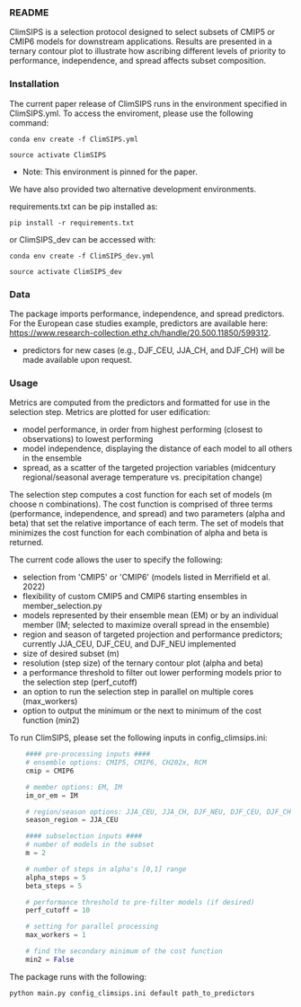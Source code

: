 
### README

ClimSIPS is a selection protocol designed to select subsets of CMIP5 or CMIP6 models for downstream applications. Results are presented in a ternary contour plot to illustrate how ascribing different levels of priority to performance, independence, and spread affects subset composition.

### Installation
The current paper release of ClimSIPS runs in the environment specified in ClimSIPS.yml. To access the enviroment, please use the following command:

`conda env create -f ClimSIPS.yml`

`source activate ClimSIPS`

* Note: This environment is pinned for the paper.

We have also provided two alternative development environments.

requirements.txt can be pip installed as:

`pip install -r requirements.txt`

or ClimSIPS_dev can be accessed with:

`conda env create -f ClimSIPS_dev.yml`

`source activate ClimSIPS_dev`

### Data
The package imports performance, independence, and spread predictors. For the European case studies example, predictors are available here:
https://www.research-collection.ethz.ch/handle/20.500.11850/599312.
* predictors for new cases (e.g., DJF_CEU, JJA_CH, and DJF_CH) will be made available upon request.

### Usage
Metrics are computed from the predictors and formatted for use in the selection step. Metrics are plotted for user edification:
- model performance, in order from highest performing (closest to observations) to lowest performing
- model independence, displaying the distance of each model to all others in the ensemble
- spread, as a scatter of the targeted projection variables (midcentury regional/seasonal average temperature vs. precipitation change)

The selection step computes a cost function for each set of models (m choose n combinations). The cost function is comprised of three terms (performance, independence, and spread) and two parameters (alpha and beta) that set the relative importance of each term. The set of models that minimizes the cost function for each combination of alpha and beta is returned.

The current code allows the user to specify the following:

- selection from 'CMIP5' or 'CMIP6' (models listed in Merrifield et al. 2022)
- flexibility of custom CMIP5 and CMIP6 starting ensembles in member_selection.py
- models represented by their ensemble mean (EM) or by an individual member (IM; selected to maximize overall spread in the ensemble)
- region and season of targeted projection and performance predictors; currently JJA_CEU, DJF_CEU, and DJF_NEU implemented
- size of desired subset (m)
- resolution (step size) of the ternary contour plot (alpha and beta)
- a performance threshold to filter out lower performing models prior to the selection step (perf_cutoff)
- an option to run the selection step in parallel on multiple cores (max_workers)
- option to output the minimum or the next to minimum of the cost function (min2)

To run ClimSIPS, please set the following inputs in config_climsips.ini:

``` python
    #### pre-processing inputs ####
    # ensemble options: CMIP5, CMIP6, CH202x, RCM
    cmip = CMIP6

    # member options: EM, IM
    im_or_em = IM

    # region/season options: JJA_CEU, JJA_CH, DJF_NEU, DJF_CEU, DJF_CH
    season_region = JJA_CEU

    #### subselection inputs ####
    # number of models in the subset
    m = 2

    # number of steps in alpha's [0,1] range
    alpha_steps = 5
    beta_steps = 5

    # performance threshold to pre-filter models (if desired)
    perf_cutoff = 10

    # setting for parallel processing
    max_workers = 1

    # find the secondary minimum of the cost function
    min2 = False
```

The package runs with the following:

```python
python main.py config_climsips.ini default path_to_predictors
```
